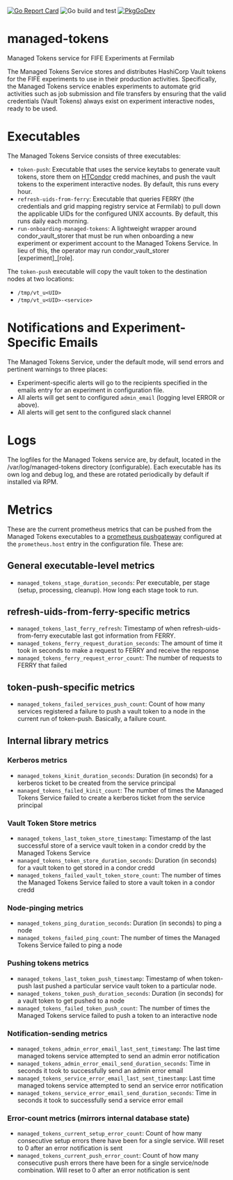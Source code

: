 [![Go Report Card](https://goreportcard.com/badge/github.com/fermitools/managed-tokens)](https://goreportcard.com/report/github.com/fermitools/managed-tokens)
![Go build and test](https://github.com/fermitools/managed-tokens/actions/workflows/go_test.yml/badge.svg)
[![PkgGoDev](https://pkg.go.dev/badge/github.com/fermitools/managed-tokens)](https://pkg.go.dev/github.com/fermitools/managed-tokens)


# managed-tokens
Managed Tokens service for FIFE Experiments at Fermilab

The Managed Tokens Service stores and distributes HashiCorp Vault tokens for the FIFE experiments to use in their production activities. Specifically, the Managed Tokens service enables experiments to automate grid activities such as job submission and file transfers by ensuring that the valid credentials (Vault Tokens) always exist on experiment interactive nodes, ready to be used.

# Executables
The Managed Tokens Service consists of three executables:

* `token-push`: Executable that uses the service keytabs to generate vault tokens, store them on [HTCondor](https://htcondor.org/) credd machines, and push the vault tokens to the experiment interactive nodes. By default, this runs every hour.
* `refresh-uids-from-ferry`: Executable that queries FERRY (the credentials and grid mapping registry service at Fermilab) to pull down the applicable UIDs for the configured UNIX accounts. By default, this runs daily each morning.
* `run-onboarding-managed-tokens`: A lightweight wrapper around condor_vault_storer that must be run when onboarding a new experiment or experiment account to the Managed Tokens Service. In lieu of this, the operator may run condor_vault_storer [experiment]_[role].

The `token-push` executable will copy the vault token to the destination nodes at two locations:

* `/tmp/vt_u<UID>`
* `/tmp/vt_u<UID>-<service>`

# Notifications and Experiment-Specific Emails

The Managed Tokens Service, under the default mode, will send errors and pertinent warnings to three places:

* Experiment-specific alerts will go to the recipients specified in the emails entry for an experiment in configuration file.
* All alerts will get sent to configured `admin_email` (logging level ERROR or above).
* All alerts will get sent to the configured slack channel

# Logs

The logfiles for the Managed Tokens service are, by default, located in the /var/log/managed-tokens directory (configurable). Each executable has its own log and debug log, and these are rotated periodically by default if installed via RPM.

# Metrics

These are the current prometheus metrics that can be pushed from the Managed Tokens executables to a [prometheus pushgateway](https://prometheus.io/docs/practices/pushing/) configured at the `prometheus.host` entry in the configuration file. These are:

## General executable-level metrics
* `managed_tokens_stage_duration_seconds`:  Per executable, per stage (setup, processing, cleanup).  How long each stage took to run.

## refresh-uids-from-ferry-specific metrics

* `managed_tokens_last_ferry_refresh`: Timestamp of when refresh-uids-from-ferry executable last got information from FERRY.
* `managed_tokens_ferry_request_duration_seconds`: The amount of time it took in seconds to make a request to FERRY and receive the response
* `managed_tokens_ferry_request_error_count`: The number of requests to FERRY that failed

## token-push-specific metrics

* `managed_tokens_failed_services_push_count`:  Count of how many services registered a failure to push a vault token to a node in the current run of token-push.  Basically, a failure count.

## Internal library metrics

### Kerberos metrics
* `managed_tokens_kinit_duration_seconds`: Duration (in seconds) for a kerberos ticket to be created from the service principal
* `managed_tokens_failed_kinit_count`: The number of times the Managed Tokens Service failed to create a kerberos ticket from the service principal

### Vault Token Store metrics
* `managed_tokens_last_token_store_timestamp`: Timestamp of the last successful store of a service vault token in a condor credd by the Managed Tokens Service
* `managed_tokens_token_store_duration_seconds`: Duration (in seconds) for a vault token to get stored in a condor credd
* `managed_tokens_failed_vault_token_store_count`: The number of times the Managed Tokens Service failed to store a vault token in a condor credd

### Node-pinging metrics
* `managed_tokens_ping_duration_seconds`: Duration (in seconds) to ping a node
* `managed_tokens_failed_ping_count`: The number of times the Managed Tokens Service failed to ping a node

### Pushing tokens metrics
* `managed_tokens_last_token_push_timestamp`: Timestamp of when token-push last pushed a particular service vault token to a particular node.
* `managed_tokens_token_push_duration_seconds`: Duration (in seconds) for a vault token to get pushed to a node
* `managed_tokens_failed_token_push_count`: The number of times the Managed Tokens service failed to push a token to an interactive node


### Notification-sending metrics
* `managed_tokens_admin_error_email_last_sent_timestamp`:  The last time managed tokens service attempted to send an admin error notification
* `managed_tokens_admin_error_email_send_duration_seconds`: Time in seconds it took to successfully send an admin error email
* `managed_tokens_service_error_email_last_sent_timestamp`: Last time managed tokens service attempted to send an service error notification
* `managed_tokens_service_error_email_send_duration_seconds`: Time in seconds it took to successfully send a service error email


### Error-count metrics (mirrors internal database state)
* `managed_tokens_current_setup_error_count`: Count of how many consecutive setup errors there have been for a single service.  Will reset to 0 after an error notification is sent
* `managed_tokens_current_push_error_count`: Count of how many consecutive push errors there have been for a single service/node combination.  Will reset to 0 after an error notification is sent
